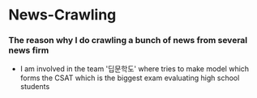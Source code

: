 # News-Crawling

### The reason why I do crawling a bunch of news from several news firm
- I am involved in the team '딥문학도' where tries to make model which forms the CSAT which is the biggest exam evaluating high school students
